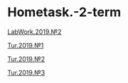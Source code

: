 # Hometask.-2-term
[LabWork.2019.№2](https://github.com/PolinaTur/Hometask.-2-term/tree/master/Hometask.13.03.2019/LabWork.2019.%E2%84%962)

[Tur.2019.№1](https://github.com/PolinaTur/Hometask.-2-term/tree/master/Hometask.06.03.2019)

[Tur.2019.№2](https://github.com/PolinaTur/Hometask.-2-term/tree/master/Hometask.13.03.2019/Tur.2019.%E2%84%962)

[Tur.2019.№3](https://github.com/PolinaTur/Hometask.-2-term/tree/master/Hometask.20.03.2019)
